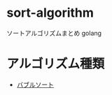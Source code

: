 # sort-algorithm
ソートアルゴリズムまとめ golang



# アルゴリズム種類
- [バブルソート](https://github.com/Watson-Sei/sort-algorithm/blob/main/bubble.go)